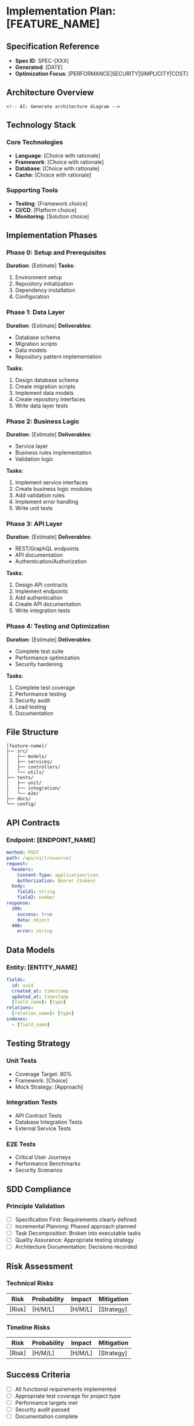 <!-- SpecPulse Implementation Plan Template v1.0 -->
<!-- AI Instructions: Generate plan from specification -->

# Implementation Plan: [FEATURE_NAME]

## Specification Reference
- **Spec ID**: SPEC-[XXX]
- **Generated**: [DATE]
- **Optimization Focus**: [PERFORMANCE|SECURITY|SIMPLICITY|COST]

## Architecture Overview
```mermaid
<!-- AI: Generate architecture diagram -->
```

## Technology Stack

### Core Technologies
- **Language**: [Choice with rationale]
- **Framework**: [Choice with rationale]
- **Database**: [Choice with rationale]
- **Cache**: [Choice with rationale]

### Supporting Tools
- **Testing**: [Framework choice]
- **CI/CD**: [Platform choice]
- **Monitoring**: [Solution choice]

## Implementation Phases

### Phase 0: Setup and Prerequisites
**Duration**: [Estimate]
**Tasks**:
1. Environment setup
2. Repository initialization
3. Dependency installation
4. Configuration

### Phase 1: Data Layer
**Duration**: [Estimate]
**Deliverables**:
- Database schema
- Migration scripts
- Data models
- Repository pattern implementation

**Tasks**:
1. Design database schema
2. Create migration scripts
3. Implement data models
4. Create repository interfaces
5. Write data layer tests

### Phase 2: Business Logic
**Duration**: [Estimate]
**Deliverables**:
- Service layer
- Business rules implementation
- Validation logic

**Tasks**:
1. Implement service interfaces
2. Create business logic modules
3. Add validation rules
4. Implement error handling
5. Write unit tests

### Phase 3: API Layer
**Duration**: [Estimate]
**Deliverables**:
- REST/GraphQL endpoints
- API documentation
- Authentication/Authorization

**Tasks**:
1. Design API contracts
2. Implement endpoints
3. Add authentication
4. Create API documentation
5. Write integration tests

### Phase 4: Testing and Optimization
**Duration**: [Estimate]
**Deliverables**:
- Complete test suite
- Performance optimization
- Security hardening

**Tasks**:
1. Complete test coverage
2. Performance testing
3. Security audit
4. Load testing
5. Documentation

## File Structure
```
[feature-name]/
├── src/
│   ├── models/
│   ├── services/
│   ├── controllers/
│   └── utils/
├── tests/
│   ├── unit/
│   ├── integration/
│   └── e2e/
├── docs/
└── config/
```

## API Contracts

### Endpoint: [ENDPOINT_NAME]
```yaml
method: POST
path: /api/v1/[resource]
request:
  headers:
    Content-Type: application/json
    Authorization: Bearer {token}
  body:
    field1: string
    field2: number
response:
  200:
    success: true
    data: object
  400:
    error: string
```

## Data Models

### Entity: [ENTITY_NAME]
```yaml
fields:
  id: uuid
  created_at: timestamp
  updated_at: timestamp
  [field_name]: [type]
relations:
  [relation_name]: [type]
indexes:
  - [field_name]
```

## Testing Strategy

### Unit Tests
- Coverage Target: 80%
- Framework: [Choice]
- Mock Strategy: [Approach]

### Integration Tests
- API Contract Tests
- Database Integration Tests
- External Service Tests

### E2E Tests
- Critical User Journeys
- Performance Benchmarks
- Security Scenarios

## SDD Compliance

### Principle Validation
- [ ] Specification First: Requirements clearly defined
- [ ] Incremental Planning: Phased approach planned
- [ ] Task Decomposition: Broken into executable tasks
- [ ] Quality Assurance: Appropriate testing strategy
- [ ] Architecture Documentation: Decisions recorded

## Risk Assessment

### Technical Risks
| Risk | Probability | Impact | Mitigation |
|------|------------|--------|------------|
| [Risk] | [H/M/L] | [H/M/L] | [Strategy] |

### Timeline Risks
| Risk | Probability | Impact | Mitigation |
|------|------------|--------|------------|
| [Risk] | [H/M/L] | [H/M/L] | [Strategy] |

## Success Criteria
- [ ] All functional requirements implemented
- [ ] Appropriate test coverage for project type
- [ ] Performance targets met
- [ ] Security audit passed
- [ ] Documentation complete

